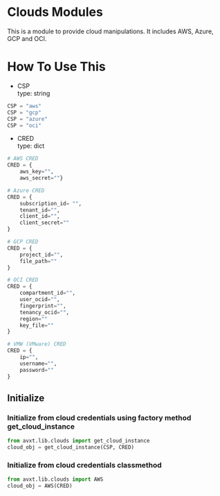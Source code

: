 # Clouds Modules
This is a module to provide cloud manipulations. It includes AWS, Azure, GCP and OCI.
# How To Use This
* CSP<br>
type: string<br>
```python
CSP = "aws"
CSP = "gcp"
CSP = "azure"
CSP = "oci"
```
* CRED<br>
type: dict<br>
```python
# AWS CRED
CRED = {
    aws_key="",
    aws_secret=""}

# Azure CRED
CRED = {
    subscription_id= "",
    tenant_id="",
    client_id="",
    client_secret=""
}

# GCP CRED
CRED = {
    project_id="",
    file_path=""
}

# OCI CRED
CRED = {
    compartment_id="",
    user_ocid="",
    fingerprint="",
    tenancy_ocid="",
    region=""
    key_file=""
}

# VMW (VMware) CRED
CRED = {
    ip="",
    username="",
    password=""
}
```
## Initialize
### Initialize from cloud credentials using factory method get_cloud_instance
```python
from avxt.lib.clouds import get_cloud_instance
cloud_obj = get_cloud_instance(CSP, CRED)
```
### Initialize from cloud credentials classmethod
```python
from avxt.lib.clouds import AWS
cloud_obj = AWS(CRED)
```

